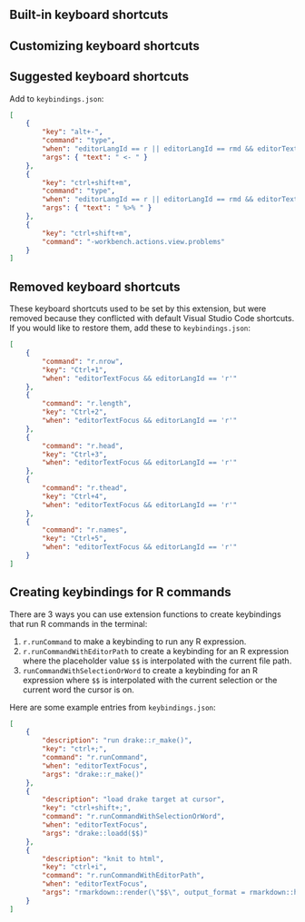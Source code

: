## Built-in keyboard shortcuts

## Customizing keyboard shortcuts

## Suggested keyboard shortcuts

Add to `keybindings.json`:

```json
[
    {
        "key": "alt+-",
        "command": "type",
        "when": "editorLangId == r || editorLangId == rmd && editorTextFocus",
        "args": { "text": " <- " }
    },
    {
        "key": "ctrl+shift+m",
        "command": "type",
        "when": "editorLangId == r || editorLangId == rmd && editorTextFocus",
        "args": { "text": " %>% " }
    },
    {
        "key": "ctrl+shift+m",
        "command": "-workbench.actions.view.problems"
    }
]
```

## Removed keyboard shortcuts

These keyboard shortcuts used to be set by this extension, but were removed because they conflicted with default Visual Studio Code shortcuts. If you would like to restore them, add these to `keybindings.json`:

```json
[
    {
        "command": "r.nrow",
        "key": "Ctrl+1",
        "when": "editorTextFocus && editorLangId == 'r'"
    },
    {
        "command": "r.length",
        "key": "Ctrl+2",
        "when": "editorTextFocus && editorLangId == 'r'"
    },
    {
        "command": "r.head",
        "key": "Ctrl+3",
        "when": "editorTextFocus && editorLangId == 'r'"
    },
    {
        "command": "r.thead",
        "key": "Ctrl+4",
        "when": "editorTextFocus && editorLangId == 'r'"
    },
    {
        "command": "r.names",
        "key": "Ctrl+5",
        "when": "editorTextFocus && editorLangId == 'r'"
    }
]
```

## Creating keybindings for R commands

There are 3 ways you can use extension functions to create keybindings that run R commands in the terminal:

1. `r.runCommand` to make a keybinding to run any R expression.
2. `r.runCommandWithEditorPath` to create a keybinding for an R expression where the placeholder value `$$` is interpolated with the current file path.
3. `runCommandWithSelectionOrWord` to create a keybinding for an R expression where `$$` is interpolated with the current selection or the current word the cursor is on.

Here are some example entries from `keybindings.json`:

```json
[
    {
        "description": "run drake::r_make()",
        "key": "ctrl+;",
        "command": "r.runCommand",
        "when": "editorTextFocus",
        "args": "drake::r_make()"
    },
    {
        "description": "load drake target at cursor",
        "key": "ctrl+shift+;",
        "command": "r.runCommandWithSelectionOrWord",
        "when": "editorTextFocus",
        "args": "drake::loadd($$)"
    },
    {
        "description": "knit to html",
        "key": "ctrl+i",
        "command": "r.runCommandWithEditorPath",
        "when": "editorTextFocus",
        "args": "rmarkdown::render(\"$$\", output_format = rmarkdown::html_document(), output_dir = \".\", clean = TRUE)"
    }
]
```
